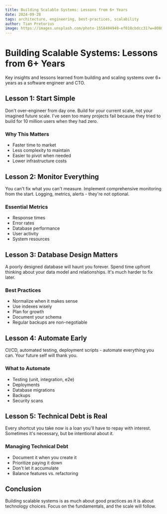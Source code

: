 ```yaml
---
title: Building Scalable Systems: Lessons from 6+ Years
date: 2024-09-28
tags: architecture, engineering, best-practices, scalability
author: Tian Pretorius
image: https://images.unsplash.com/photo-1558494949-ef010cbdcc31?w=800&h=500&fit=crop
---
```


# Building Scalable Systems: Lessons from 6+ Years

Key insights and lessons learned from building and scaling systems over 6+ years as a software engineer and CTO.

## Lesson 1: Start Simple

Don't over-engineer from day one. Build for your current scale, not your imagined future scale. I've seen too many projects fail because they tried to build for 10 million users when they had zero.

### Why This Matters

- Faster time to market
- Less complexity to maintain
- Easier to pivot when needed
- Lower infrastructure costs

## Lesson 2: Monitor Everything

You can't fix what you can't measure. Implement comprehensive monitoring from the start. Logging, metrics, alerts - they're not optional.

### Essential Metrics

- Response times
- Error rates
- Database performance
- User activity
- System resources

## Lesson 3: Database Design Matters

A poorly designed database will haunt you forever. Spend time upfront thinking about your data model and relationships. It's much harder to fix later.

### Best Practices

- Normalize when it makes sense
- Use indexes wisely
- Plan for growth
- Document your schema
- Regular backups are non-negotiable

## Lesson 4: Automate Early

CI/CD, automated testing, deployment scripts - automate everything you can. Your future self will thank you.

### What to Automate

- Testing (unit, integration, e2e)
- Deployments
- Database migrations
- Backups
- Security scans

## Lesson 5: Technical Debt is Real

Every shortcut you take now is a loan you'll have to repay with interest. Sometimes it's necessary, but be intentional about it.

### Managing Technical Debt

- Document it when you create it
- Prioritize paying it down
- Don't let it accumulate
- Balance features vs. refactoring

## Conclusion

Building scalable systems is as much about good practices as it is about technology choices. Focus on the fundamentals, and the scale will follow.
